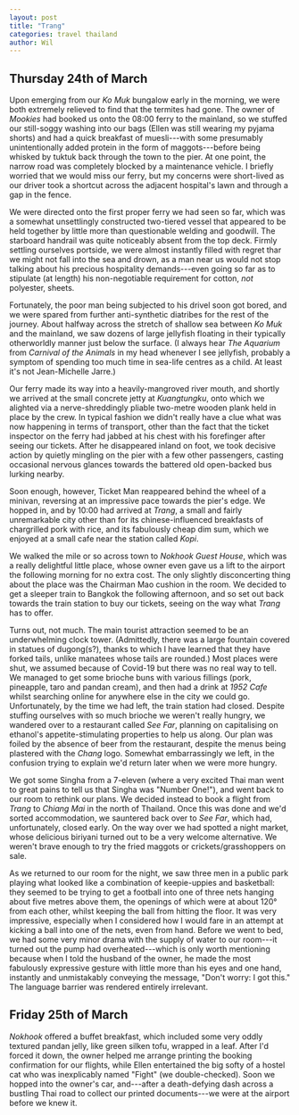 ```yaml
---
layout: post
title: "Trang"
categories: travel thailand
author: Wil
---
```


## Thursday 24th of March

Upon emerging from our *Ko Muk* bungalow early in the morning, we were both extremely relieved to find that the termites had gone. The owner of *Mookies* had booked us onto the 08:00 ferry to the mainland, so we stuffed our still-soggy washing into our bags (Ellen was still wearing my pyjama shorts) and had a quick breakfast of muesli---with some presumably unintentionally added protein in the form of maggots---before being whisked by tuktuk back through the town to the pier. At one point, the narrow road was completely blocked by a maintenance vehicle. I briefly worried that we would miss our ferry, but my concerns were short-lived as our driver took a shortcut across the adjacent hospital's lawn and through a gap in the fence.

We were directed onto the first proper ferry we had seen so far, which was a somewhat unsettlingly constructed two-tiered vessel that appeared to be held together by little more than questionable welding and goodwill. The starboard handrail was quite noticeably absent from the top deck. Firmly settling ourselves portside, we were almost instantly filled with regret thar we might not fall into the sea and drown, as a man near us would not stop talking about his precious hospitality demands---even going so far as to stipulate (at length) his non-negotiable requirement for cotton, *not* polyester, sheets.

Fortunately, the poor man being subjected to his drivel soon got bored, and we were spared from further anti-synthetic diatribes for the rest of the journey. About halfway across the stretch of shallow sea between *Ko Muk* and the mainland, we saw dozens of large jellyfish floating in their typically otherworldly manner just below the surface. (I always hear *The Aquarium* from *Carnival of the Animals* in my head whenever I see jellyfish, probably a symptom of spending too much time in sea-life centres as a child. At least it's not Jean-Michelle Jarre.)

Our ferry made its way into a heavily-mangroved river mouth, and shortly we arrived at the small concrete jetty at *Kuangtungku*, onto which we alighted via a nerve-shreddingly pliable two-metre wooden plank held in place by the crew. In typical fashion we didn't really have a clue what was now happening in terms of transport, other than the fact that the ticket inspector on the ferry had jabbed at his chest with his forefinger after seeing our tickets. After he disappeared inland on foot, we took decisive action by quietly mingling on the pier with a few other passengers, casting occasional nervous glances towards the battered old open-backed bus lurking nearby.

Soon enough, however, Ticket Man reappeared behind the wheel of a minivan, reversing at an impressive pace towards the pier's edge. We hopped in, and by 10:00 had arrived at *Trang*, a small and fairly unremarkable city other than for its chinese-influenced breakfasts of chargrilled pork with rice, and its fabulously cheap dim sum, which we enjoyed at a small cafe near the station called *Kopi*.

We walked the mile or so across town to *Nokhook Guest House*, which was a really delightful little place, whose owner even gave us a lift to the airport the following morning for no extra cost. The only slightly disconcerting thing about the place was the Chairman Mao cushion in the room. We decided to get a sleeper train to Bangkok the following afternoon, and so set out back towards the train station to buy our tickets, seeing on the way what *Trang* has to offer.

Turns out, not much. The main tourist attraction seemed to be an underwhelming clock tower. (Admittedly, there was a large fountain covered in statues of dugong(s?), thanks to which I have learned that they have forked tails, unlike manatees whose tails are rounded.) Most places were shut, we assumed because of Covid-19 but there was no real way to tell. We managed to get some brioche buns with various fillings (pork, pineapple, taro and pandan cream), and then had a drink at *1952 Cafe* whilst searching online for anywhere else in the city we could go. Unfortunately, by the time we had left, the train station had closed. Despite stuffing ourselves with so much brioche we weren't really hungry, we wandered over to a restaurant called *See Far*, planning on capitalising on ethanol's appetite-stimulating properties to help us along. Our plan was foiled by the absence of beer from the restaurant, despite the menus being plastered with the *Chang* logo. Somewhat embarrassingly we left, in the confusion trying to explain we'd return later when we were more hungry.

We got some Singha from a 7-eleven (where a very excited Thai man went to great pains to tell us that Singha was "Number One!"), and went back to our room to rethink our plans. We decided instead to book a flight from *Trang* to *Chiang Mai* in the north of Thailand. Once this was done and we'd sorted accommodation, we sauntered back over to *See Far*, which had, unfortunately, closed early. On the way over we had spotted a night market, whose delicious biriyani turned out to be a very welcome alternative. We weren't brave enough to try the fried maggots or crickets/grasshoppers on sale.

As we returned to our room for the night, we saw three men in a public park playing what looked like a combination of keepie-uppies and basketball: they seemed to be trying to get a football into one of three nets hanging about five metres above them, the openings of which were at about 120° from each other, whilst keeping the ball from hitting the floor. It was very impressive, especially when I considered how I would fare in an attempt at kicking a ball into one of the nets, even from hand. Before we went to bed, we had some very minor drama with the supply of water to our room---it turned out the pump had overheated---which is only worth mentioning because when I told the husband of the owner, he made the most fabulously expressive gesture with little more than his eyes and one hand, instantly and unmistakably conveying the message, "Don't worry: I got this." The language barrier was rendered entirely irrelevant.

## Friday 25th of March

*Nokhook* offered a buffet breakfast, which included some very oddly textured pandan jelly, like green silken tofu, wrapped in a leaf. After I'd forced it down, the owner helped me arrange printing the booking confirmation for our flights, while Ellen entertained the big softy of a hostel cat who was inexplicably named "Fight" (we double-checked). Soon we hopped into the owner's car, and---after a death-defying dash across a bustling Thai road to collect our printed documents---we were at the airport before we knew it.

